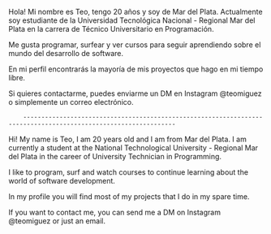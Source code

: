 Hola! Mi nombre es Teo, tengo 20 años y soy de Mar del Plata.  Actualmente soy estudiante de la Universidad Tecnológica Nacional -
Regional Mar del Plata en la carrera de Técnico Universitario en Programación.

Me gusta programar, surfear y ver cursos para seguir aprendiendo sobre el mundo del desarrollo de software.

En mi perfil encontrarás la mayoría de mis proyectos que hago en mi tiempo libre.
        
Si quieres contactarme, puedes enviarme un DM en Instagram @teomiguez o simplemente un correo electrónico.

        ----------------------------------------------------------------------------------------------------------------
        
Hi! My name is Teo, I am 20 years old and I am from Mar del Plata.  I am currently a student at the National Technological University -
Regional Mar del Plata in the career of University Technician in Programming.

I like to program, surf and watch courses to continue learning about the world of software development.

In my profile you will find most of my projects that I do in my spare time.
        
If you want to contact me, you can send me a DM on Instagram @teomiguez or just an email.
